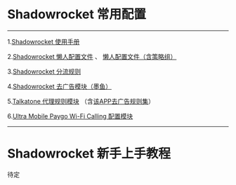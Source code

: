 # Shadowrocket 常用配置

-----------------------------------------------------

1.[Shadowrocket 使用手册](https://github.com/wlxuf/Shadowrocket)

2.[Shadowrocket 懒人配置文件](https://raw.githubusercontent.com/wlxuf/Shadowrocket/main/lazy.conf) 、 [懒人配置文件（含策略组）](https://raw.githubusercontent.com/wlxuf/Shadowrocket/main/lazy_group.conf)

3.[Shadowrocket 分流规则](https://github.com/blackmatrix7/ios_rule_script/tree/master/rule/Shadowrocket)

4.[Shadowrocket 去广告模块（墨鱼）](https://raw.githubusercontent.com/ddgksf2013/Modules/main/Adblock.sgmodule)

5.[Talkatone 代理规则模块](https://raw.githubusercontent.com/LOWERTOP/Shadowrocket-First/refs/heads/main/Talkatone.sgmodule) （含[该APP去广告规则集](https://raw.githubusercontent.com/LOWERTOP/Shadowrocket-First/refs/heads/main/TalkatoneAntiAds.txt)）

6.[Ultra Mobile Paygo Wi-Fi Calling 配置模块](https://raw.githubusercontent.com/LOWERTOP/Shadowrocket-First/refs/heads/main/UltraMobileWiFiCalling.sgmodule)

-----------------------------------------------------

# Shadowrocket 新手上手教程

待定
